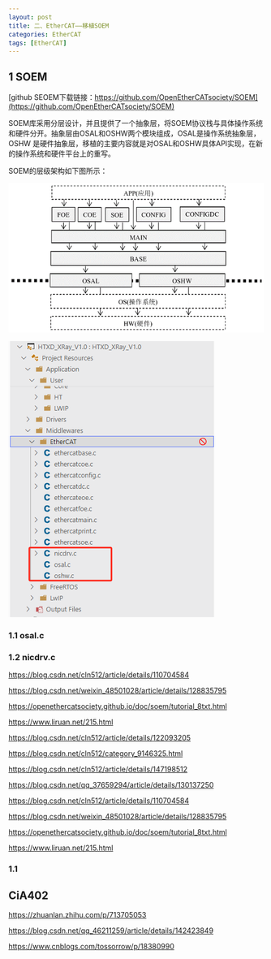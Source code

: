 ```yaml
---
layout: post
title: 二、EtherCAT——移植SOEM
categories: EtherCAT
tags: [EtherCAT]
---
```


## 1 SOEM

[github SEOEM下载链接：https://github.com/OpenEtherCATsociety/SOEM](https://github.com/OpenEtherCATsociety/SOEM)

SOEM库采用分层设计，并且提供了一个抽象层，将SOEM协议栈与具体操作系统和硬件分开。抽象层由OSAL和OSHW两个模块组成，OSAL是操作系统抽象层，OSHW 是硬件抽象层，移植的主要内容就是对OSAL和OSHW具体API实现，在新的操作系统和硬件平台上的重写。

SOEM的层级架构如下图所示：

![alt text](./soem_image_bak/image.png)

![alt text](./soem_image_bak/image-1.png)


### 1.1 osal.c




### 1.2 nicdrv.c



https://blog.csdn.net/cln512/article/details/110704584

https://blog.csdn.net/weixin_48501028/article/details/128835795

https://openethercatsociety.github.io/doc/soem/tutorial_8txt.html

https://www.liruan.net/215.html

https://blog.csdn.net/cln512/article/details/122093205

https://blog.csdn.net/cln512/category_9146325.html

https://blog.csdn.net/cln512/article/details/147198512



https://blog.csdn.net/qq_37659294/article/details/130137250







https://blog.csdn.net/cln512/article/details/110704584

https://blog.csdn.net/weixin_48501028/article/details/128835795

https://openethercatsociety.github.io/doc/soem/tutorial_8txt.html

https://www.liruan.net/215.html


### 1.1 



## CiA402

https://zhuanlan.zhihu.com/p/713705053

https://blog.csdn.net/qq_46211259/article/details/142423849

https://www.cnblogs.com/tossorrow/p/18380990

